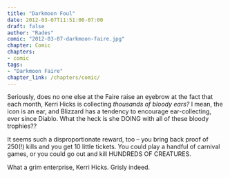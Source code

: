 ```yaml
---
title: "Darkmoon Foul"
date: 2012-03-07T11:51:00-07:00
draft: false
author: "Rades"
comic: "2012-03-07-darkmoon-faire.jpg"
chapter: Comic
chapters:
- comic
tags:
- "Darkmoon Faire"
chapter_link: /chapters/comic/
---
```


Seriously, does no one else at the Faire raise an eyebrow at the fact that each month, Kerri Hicks is collecting *thousands of bloody ears?* I mean, the icon is an ear, and Blizzard has a tendency to encourage ear-collecting, ever since Diablo. What the heck is she DOING with all of these bloody trophies??


It seems such a disproportionate reward, too – you bring back proof of 250(!) kills and you get 10 little tickets. You could play a handful of carnival games, or you could go out and kill HUNDREDS OF CREATURES. 


What a grim enterprise, Kerri Hicks. Grisly indeed.

